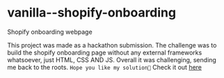 # vanilla--shopify-onboarding
Shopify onboarding webpage

This project was made as a hackathon submission. The challenge was to build the shopify onboarding page without any external frameworks whatsoever, just HTML, CSS AND JS. Overall it was challenging, sending me back to the roots. 
`Hope you like my solution🙂`
Check it out [here](https://b-uchi.github.io/vanilla--shopify-onboarding/)
